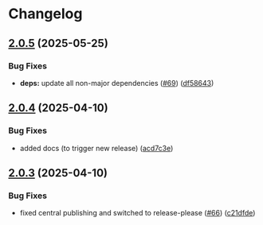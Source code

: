 # Changelog

## [2.0.5](https://github.com/miracum/kafka-fhir-serializer/compare/v2.0.4...v2.0.5) (2025-05-25)


### Bug Fixes

* **deps:** update all non-major dependencies ([#69](https://github.com/miracum/kafka-fhir-serializer/issues/69)) ([df58643](https://github.com/miracum/kafka-fhir-serializer/commit/df58643924a0ece0eb2ae334301d7f026d374875))

## [2.0.4](https://github.com/miracum/kafka-fhir-serializer/compare/v2.0.3...v2.0.4) (2025-04-10)


### Bug Fixes

* added docs (to trigger new release) ([acd7c3e](https://github.com/miracum/kafka-fhir-serializer/commit/acd7c3eb484a2079006045236239eb62e470fcf4))

## [2.0.3](https://github.com/miracum/kafka-fhir-serializer/compare/v2.0.2...v2.0.3) (2025-04-10)


### Bug Fixes

* fixed central publishing and switched to release-please ([#66](https://github.com/miracum/kafka-fhir-serializer/issues/66)) ([c21dfde](https://github.com/miracum/kafka-fhir-serializer/commit/c21dfdefd8f039091e78e1cc1fcdc935ece9bfc6))
